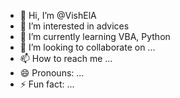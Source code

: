 - 👋 Hi, I’m @VishElA
- 👀 I’m interested in advices
- 🌱 I’m currently learning VBA, Python
- 💞️ I’m looking to collaborate on ...
- 📫 How to reach me ...
- 😄 Pronouns: ...
- ⚡ Fun fact: ...

<!---
VishElA/VishElA is a ✨ special ✨ repository because its `README.md` (this file) appears on your GitHub profile.
You can click the Preview link to take a look at your changes.
--->
